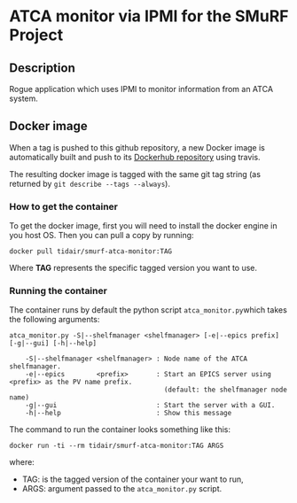 # ATCA monitor via IPMI for the SMuRF Project

## Description

Rogue application which uses IPMI to monitor information from an ATCA system.

## Docker image

When a tag is pushed to this github repository, a new Docker image is automatically built and push to its [Dockerhub repository](https://hub.docker.com/r/tidair/smurf-atca-monitor) using travis.

The resulting docker image is tagged with the same git tag string (as returned by `git describe --tags --always`).

### How to get the container

To get the docker image, first you will need to install the docker engine in you host OS. Then you can pull a copy by running:

```
docker pull tidair/smurf-atca-monitor:TAG
```

Where **TAG** represents the specific tagged version you want to use.

### Running the container

The container runs by default the python script `atca_monitor.py`which takes the following arguments:

```
atca_monitor.py -S|--shelfmanager <shelfmanager> [-e|--epics prefix] [-g|--gui] [-h|--help]

    -S|--shelfmanager <shelfmanager> : Node name of the ATCA shelfmanager.
    -e|--epics        <prefix>       : Start an EPICS server using <prefix> as the PV name prefix.
                                       (default: the shelfmanager node name)
    -g|--gui                         : Start the server with a GUI.
    -h|--help                        : Show this message
```

The command to run the container looks something like this:

```
docker run -ti --rm tidair/smurf-atca-monitor:TAG ARGS
```

where:
- TAG: is the tagged version of the container your want to run,
- ARGS: argument passed to the `atca_monitor.py` script.